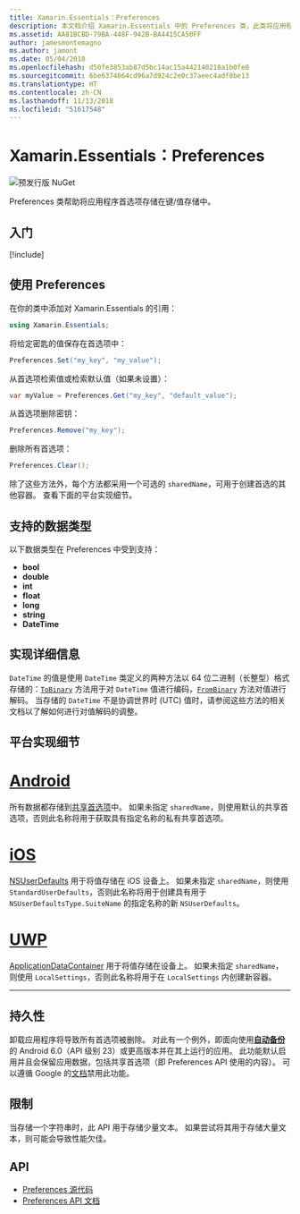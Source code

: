 ```yaml
---
title: Xamarin.Essentials：Preferences
description: 本文档介绍 Xamarin.Essentials 中的 Preferences 类，此类将应用程序首选项保存在键/值存储中。 本文还讨论了如何使用类和可以存储的数据类型。
ms.assetid: AA81BCBD-79BA-448F-942B-BA4415CA50FF
author: jamesmontemagno
ms.author: jamont
ms.date: 05/04/2018
ms.openlocfilehash: d50fe3853ab87d5bc14ac15a442140218a1b0fe0
ms.sourcegitcommit: 6be6374664cd96a7d924c2e0c37aeec4adf8be13
ms.translationtype: HT
ms.contentlocale: zh-CN
ms.lasthandoff: 11/13/2018
ms.locfileid: "51617548"
---
```

# <a name="xamarinessentials-preferences"></a>Xamarin.Essentials：Preferences

![预发行版 NuGet](~/media/shared/pre-release.png)

Preferences 类帮助将应用程序首选项存储在键/值存储中。

## <a name="get-started"></a>入门

[!include[](~/essentials/includes/get-started.md)]

## <a name="using-preferences"></a>使用 Preferences

在你的类中添加对 Xamarin.Essentials 的引用：

```csharp
using Xamarin.Essentials;
```

将给定密匙的值保存在首选项中：

```csharp
Preferences.Set("my_key", "my_value");
```

从首选项检索值或检索默认值（如果未设置）：

```csharp
var myValue = Preferences.Get("my_key", "default_value");
```

从首选项删除密钥：

```csharp
Preferences.Remove("my_key");
```

删除所有首选项：

```csharp
Preferences.Clear();
```

除了这些方法外，每个方法都采用一个可选的 `sharedName`，可用于创建首选的其他容器。 查看下面的平台实现细节。

## <a name="supported-data-types"></a>支持的数据类型

以下数据类型在 Preferences 中受到支持：

- **bool**
- **double**
- **int**
- **float**
- **long**
- **string**
- **DateTime**

## <a name="implementation-details"></a>实现详细信息

`DateTime` 的值是使用 `DateTime` 类定义的两种方法以 64 位二进制（长整型）格式存储的：[`ToBinary`](xref:System.DateTime.ToBinary) 方法用于对 `DateTime` 值进行编码，[`FromBinary`](xref:System.DateTime.FromBinary(System.Int64)) 方法对值进行解码。 当存储的 `DateTime` 不是协调世界时 (UTC) 值时，请参阅这些方法的相关文档以了解如何进行对值解码的调整。

## <a name="platform-implementation-specifics"></a>平台实现细节

# <a name="androidtabandroid"></a>[Android](#tab/android)

所有数据都存储到[共享首选项](https://developer.android.com/training/data-storage/shared-preferences.html)中。 如果未指定 `sharedName`，则使用默认的共享首选项，否则此名称将用于获取具有指定名称的私有共享首选项。

# <a name="iostabios"></a>[iOS](#tab/ios)

[NSUserDefaults](https://docs.microsoft.com/xamarin/ios/app-fundamentals/user-defaults) 用于将值存储在 iOS 设备上。 如果未指定 `sharedName`，则使用 `StandardUserDefaults`，否则此名称将用于创建具有用于 `NSUserDefaultsType.SuiteName` 的指定名称的新 `NSUserDefaults`。

# <a name="uwptabuwp"></a>[UWP](#tab/uwp)

[ApplicationDataContainer](https://docs.microsoft.com/uwp/api/windows.storage.applicationdatacontainer) 用于将值存储在设备上。 如果未指定 `sharedName`，则使用 `LocalSettings`，否则此名称将用于在 `LocalSettings` 内创建新容器。

--------------

## <a name="persistence"></a>持久性

卸载应用程序将导致所有首选项被删除。 对此有一个例外，即面向使用[__自动备份__](https://developer.android.com/guide/topics/data/autobackup)的 Android 6.0（API 级别 23）或更高版本并在其上运行的应用。 此功能默认启用并且会保留应用数据，包括共享首选项（即 Preferences API 使用的内容）。 可以遵循 Google 的[文档](https://developer.android.com/guide/topics/data/autobackup)禁用此功能。

## <a name="limitations"></a>限制

当存储一个字符串时，此 API 用于存储少量文本。  如果尝试将其用于存储大量文本，则可能会导致性能欠佳。

## <a name="api"></a>API

- [Preferences 源代码](https://github.com/xamarin/Essentials/tree/master/Xamarin.Essentials/Preferences)
- [Preferences API 文档](xref:Xamarin.Essentials.Preferences)
